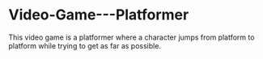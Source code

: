 # Video-Game---Platformer
This video game is a platformer where a character jumps from platform to platform while trying to get as far as possible.
